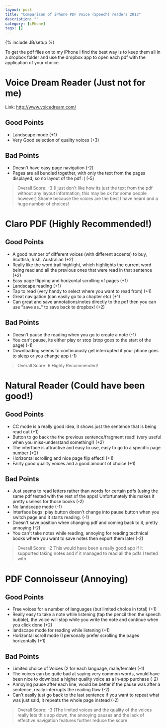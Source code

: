```yaml
---
layout: post
title: "Comparison of iPhone PDF Voice (Speech) readers 2013"
description: ""
category: [iPhone]
tags: []
---
```

{% include JB/setup %}

To get the pdf files on to my iPhone I find the best way is to keep them all in a dropbox folder and use the dropbox app to open each pdf with the application of your choice.

# Voice Dream Reader (Just not for me)

Link: http://www.voicedream.com/
## Good Points
* Landscape mode (+1)
* Very Good selection of quality voices (+3)

## Bad Points

* Doesn't have easy page navigation (-2)
* Pages are all bundled together, with only the text from the pages displayed, so no layout of the pdf :( (-5)


> Overall Score: -3 (I just don't like how its just the text from the pdf without any layout information, this may be ok for some people however) Shame because the voices are the best I have heard and a huge number of choices!

# Claro PDF (Highly Recommended!)

## Good Points
* A good number of different voices (with different accents) to buy, Scottish, Irish, Australian (+2)
* Really like the word trail highlight, which highlights the current word being read and all the previous ones that were read in that sentence (+2)
* Easy page flipping and horizontal scrolling of pages (+1)
* Landscape reading (+1)
* Tap to read (very handy to select where you want to read from) (+1)
* Great navigation (can easily go to a chapter etc) (+1)
* Can great and save annotations/notes directly to the pdf then you can use "save as.." to save back to dropbox! (+2)

## Bad Points
* Doesn't pause the reading when you go to create a note (-1)
* You can't pause, its either play or stop (stop goes to the start of the page) (-1)
* Downloading seems to continuously get interrupted if your phone goes to sleep or you change app (-1)


> Overall Score: 6 Highly Recommended!

# Natural Reader (Could have been good!)


## Good Points

* CC mode is a really good idea, it shows just the sentence that is being read out (+1)
* Button to go back the the previous sentence/fragment read! (very useful when you miss-understand something!) (+2)
* The interface is attractive and easy to use, easy to go to a specific page number (+2)
* Horizontal scrolling and nice page flip effect! (+1)
* Fairly good quality voices and a good amount of choice (+1)


## Bad Points

* Just seems to read letters rather than words for certain pdfs (using the same pdf tested with the rest of the apps! Unfortunately this makes it pretty useless for those books (-2)
* No landscape mode (-1)
* Interface bugs: play button doesn't change into pause button when you switch page and it starts reading. (-1)
* Doesn't save position when changing pdf and coming back to it, pretty annoying (-2)
* You can't take notes while reading, annoying for reading technical books where you want to save notes then export them later (-2)


> Overall Score: -2 This would have been a really good app if it supported taking notes and if it managed to read all the pdfs I tested with

# PDF Connoisseur (Annoying)


## Good Points


* Free voices for a number of languages (but limited choice in total) (+1)
* Really easy to take a note while listening (tap the pencil then the speech bubble), the voice will stop while you write the note and continue when you click done (+2)
* landscape mode for reading while listening (+1)
* Horizontal scroll mode (I personally prefer scrolling the pages horizontally (+1)

## Bad Points


* Limited choice of Voices (2 for each language, male/female) (-1)
* The voices can be quite bad at saying very common words, would have been nice to download a higher quality voice as a in-app purchase (-2)
* Annoying pause after each line, would be better if the pause was after a sentence, really interrupts the reading flow (-2)
* Can't easily just go back to the last sentence if you want to repeat what was just said, it repeats the whole page instead (-2)


>Overall Score: -3 (The limited voices and the quality of the voices really lets this app down, the annoying pauses and the lack of effective navigation features further reduce the score.